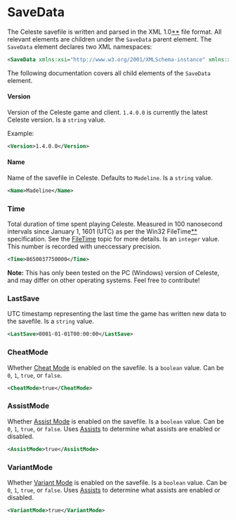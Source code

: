 # SaveData

The Celeste savefile is written and parsed in the XML 1.0[**](https://www.w3.org/TR/xml/) file format. All relevant elements are children under the `SaveData` parent element. The `SaveData` element declares two XML namespaces:

```xml
<SaveData xmlns:xsi="http://www.w3.org/2001/XMLSchema-instance" xmlns:xsd="http://www.w3.org/2001/XMLSchema">
```

The following documentation covers all child elements of the `SaveData` element.

#### Version

Version of the Celeste game and client. `1.4.0.0` is currently the latest Celeste version. Is a `string` value.

Example:
```xml
<Version>1.4.0.0</Version>
```

#### Name

Name of the savefile in Celeste. Defaults to `Madeline`. Is a `string` value.

```xml
<Name>Madeline</Name>
```

### Time

Total duration of time spent playing Celeste. Measured in 100 nanosecond intervals since January 1, 1601 (UTC) as per the Win32 FileTime[**](https://docs.microsoft.com/en-us/windows/win32/api/minwinbase/ns-minwinbase-filetime) specification. See the [FileTime](/docs/topics/filetime.md) topic for more details. Is an `integer` value. This number is recorded with uneccessary precision.

```xml
<Time>8650037750000</Time>
```

**Note:** This has only been tested on the PC (Windows) version of Celeste, and may differ on other operating systems. Feel free to contribute!

### LastSave

UTC timestamp representing the last time the game has written new data to the savefile. Is a `string` value.

```xml
<LastSave>0001-01-01T00:00:00</LastSave>
```

### CheatMode

Whether [Cheat Mode](https://celestegame.fandom.com/wiki/Cheat_Mode) is enabled on the savefile. Is a `boolean` value. Can be `0`, `1`, `true`, or `false`.

```xml
<CheatMode>true</CheatMode>
```

### AssistMode

Whether [Assist Mode](https://celestegame.fandom.com/wiki/Variant_Mode#Assists) is enabled on the savefile. Is a `boolean` value. Can be `0`, `1`, `true`, or `false`. Uses [Assists](#Assists) to determine what assists are enabled or disabled.

```xml
<AssistMode>true</AssistMode>
```

### VariantMode

Whether [Variant Mode](https://celestegame.fandom.com/wiki/Variant_Mode) is enabled on the savefile. Is a `boolean` value. Can be `0`, `1`, `true`, or `false`. Uses [Assists](#Assists) to determine what assists are enabled or disabled.

```xml
<VariantMode>true</VariantMode>
```
